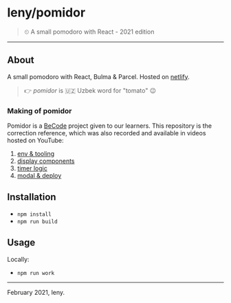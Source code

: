 # leny/pomidor

> ⏲ A small pomodoro with React - 2021 edition

* * *

## About

A small pomodoro with React, Bulma & Parcel.
Hosted on [netlify](https://epic-franklin-fb6b5a.netlify.app/).

> 👉 *pomidor* is 🇺🇿 Uzbek word for "tomato" 😉

### Making of pomidor

Pomidor is a [BeCode](https://becode.org) project given to our learners.
This repository is the correction reference, which was also recorded and available in videos hosted on YouTube:

1. [env & tooling](https://www.youtube.com/watch?v=hWrcHS-NChs)
1. [display components](https://www.youtube.com/watch?v=n-uV3nfuEnI)
1. [timer logic](https://www.youtube.com/watch?v=LI_aMpqZeMw)
1. [modal & deploy](https://www.youtube.com/watch?v=bMdA7npcZwk)

## Installation

- `npm install`
- `npm run build`

## Usage

Locally:

- `npm run work`

* * *

February 2021, leny.
